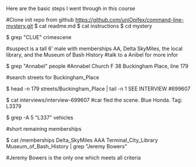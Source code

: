 Here are the basic steps I went through in this course



#Clone init repo from github
	https://github.com/uniOpifex/command-line-mystery.git
$ cat readme.md
$ cat instructions
$ cd mystery

$ grep "CLUE" crimescene

#suspect is a tall 6' male with memberships AA, Delta SkyMiles, the local library, and the Museum of Bash History
#talk to a Anibel for more infor

$ grep "Annabel" people
#Annabel Church	F	38	Buckingham Place, line 179

#search streets for Buckingham_Place

$ head -n 179 streets/Buckingham_Place | tail -n 1
SEE INTERVIEW #699607

$ cat interviews/interview-699607
#car fled the scene. Blue Honda. Tag: L337<unknown>9

$  grep -A 5 "L337" vehicles

#short remaining memberships

$  cat /memberships Delta_SkyMiles AAA Terminal_City_Library Museum_of_Bash_History | grep "Jeremy Bowers"

#Jeremy Bowers is the only one which meets all criteria

